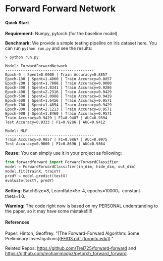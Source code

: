 # Forward Forward Network
#### Quick Start

__Requirement:__ Numpy, pytorch (for the baseline model)

__Benchmark:__ We provide a simple testing pipeline on Iris dataset here. You can run ``python run.py`` and see the results:

```shell
> python run.py

Model: ForwardForwardNetwork
----------------------------------------
Epoch-0 | Spent=0.0000 | Train Accuracy=0.8857
Epoch-100 | Spent=1.4860 | Train Accuracy=0.8857
Epoch-200 | Spent=1.7808 | Train Accuracy=0.9000
Epoch-300 | Spent=1.8341 | Train Accuracy=0.9286
Epoch-400 | Spent=2.2316 | Train Accuracy=0.9429
Epoch-500 | Spent=2.0988 | Train Accuracy=0.9429
Epoch-600 | Spent=1.6456 | Train Accuracy=0.9571
Epoch-700 | Spent=1.4854 | Train Accuracy=0.9429
Epoch-800 | Spent=2.1213 | Train Accuracy=0.9571
Epoch-900 | Spent=1.8460 | Train Accuracy=0.9571
Train Accuracy=0.9429 | F1=0.9487 | AUC=0.9394
Test Accuracy=0.9333 | F1=0.9286 | AUC=0.9412

Model: MLP
----------------------------------------
Train Accuracy=0.9857 | F1=0.9867 | AUC=0.9975
Test Accuracy=0.9000 | F1=0.8696 | AUC=0.9864
```

__Reuse:__ You can simply use it in your project as following:

```python
from forwardforward import ForwardForwardClassifier
model = ForwardForwardClassifier(in_dim, hide_dim, out_dim)
model.fit(trainX, trainY)
predY = model.predict(testX)
evaluate(testY, predY)
```

__Setting:__ BatchSize=8, LearnRate=5e-4, epochs=10000，constant theta=1.0.

__Warning:__ The code right now is based on my PERSONAL understanding to the paper, so it may have some mistake!!!!!

#### References

Paper: Hinton, Geoffrey. "[The Forward-Forward Algorithm: Some Preliminary Investigations]([FFA13.pdf (toronto.edu)](https://www.cs.toronto.edu/~hinton/FFA13.pdf))."

Related Repos: https://github.com/Trel725/forward-forward and https://github.com/mohammadpz/pytorch_forward_forward.
